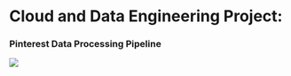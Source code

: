 # Cloud and Data Engineering Project:
### Pinterest Data Processing Pipeline

<!-- PROJECT SHIELDS -->
<div>
  <img src="https://www.google.com/url?sa=i&url=https%3A%2F%2Fwww.qubole.com%2Fplatform%2Fopen-data-lake-platform%2Fdata-engineering&psig=AOvVaw2u_KB4YBgXlNUa19rwDXWj&ust=1696541929487000&source=images&cd=vfe&opi=89978449&ved=0CBAQjRxqFwoTCKDShqqt3YEDFQAAAAAdAAAAABAM"/>
</div>
